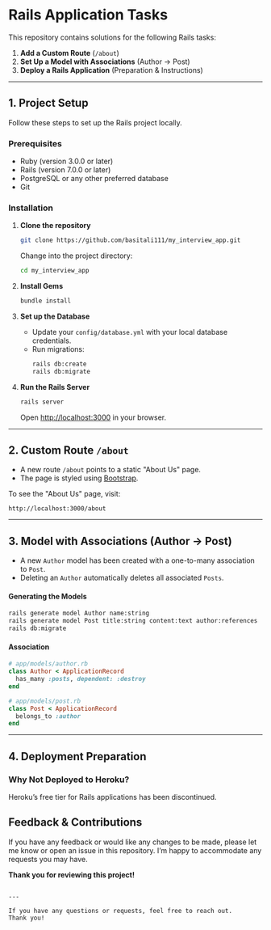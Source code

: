 # Rails Application Tasks

This repository contains solutions for the following Rails tasks:

1. **Add a Custom Route** (`/about`)  
2. **Set Up a Model with Associations** (Author → Post)  
3. **Deploy a Rails Application** (Preparation & Instructions)

---

## 1. Project Setup

Follow these steps to set up the Rails project locally.

### Prerequisites

- Ruby (version 3.0.0 or later)
- Rails (version 7.0.0 or later)
- PostgreSQL or any other preferred database
- Git

### Installation

1. **Clone the repository**  
   ```bash
   git clone https://github.com/basitali111/my_interview_app.git
   ```
   Change into the project directory:
   ```bash
   cd my_interview_app
   ```

2. **Install Gems**  
   ```bash
   bundle install
   ```

3. **Set up the Database**  
   - Update your `config/database.yml` with your local database credentials.
   - Run migrations:
     ```bash
     rails db:create
     rails db:migrate
     ```

4. **Run the Rails Server**  
   ```bash
   rails server
   ```
   Open [http://localhost:3000](http://localhost:3000) in your browser.

---

## 2. Custom Route `/about`

- A new route `/about` points to a static "About Us" page.
- The page is styled using [Bootstrap](https://getbootstrap.com/).

To see the "About Us" page, visit:  
```
http://localhost:3000/about
```

---

## 3. Model with Associations (Author → Post)

- A new `Author` model has been created with a one-to-many association to `Post`.
- Deleting an `Author` automatically deletes all associated `Posts`.

#### Generating the Models

```bash
rails generate model Author name:string
rails generate model Post title:string content:text author:references
rails db:migrate
```

#### Association

```ruby
# app/models/author.rb
class Author < ApplicationRecord
  has_many :posts, dependent: :destroy
end

# app/models/post.rb
class Post < ApplicationRecord
  belongs_to :author
end
```

---

## 4. Deployment Preparation

### Why Not Deployed to Heroku?

Heroku’s free tier for Rails applications has been discontinued.

## Feedback & Contributions

If you have any feedback or would like any changes to be made, please let me know or open an issue in this repository. I’m happy to accommodate any requests you may have.

**Thank you for reviewing this project!**

```

---

If you have any questions or requests, feel free to reach out.  
Thank you!